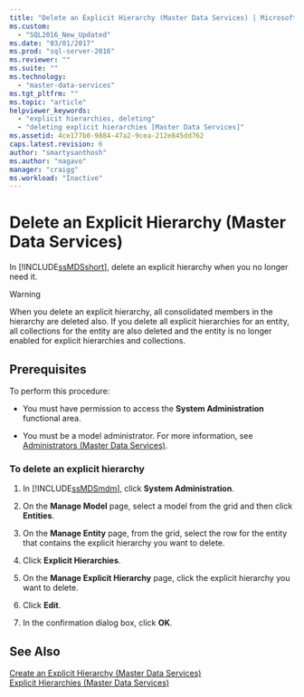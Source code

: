 ```yaml
---
title: "Delete an Explicit Hierarchy (Master Data Services) | Microsoft Docs"
ms.custom: 
  - "SQL2016_New_Updated"
ms.date: "03/01/2017"
ms.prod: "sql-server-2016"
ms.reviewer: ""
ms.suite: ""
ms.technology: 
  - "master-data-services"
ms.tgt_pltfrm: ""
ms.topic: "article"
helpviewer_keywords: 
  - "explicit hierarchies, deleting"
  - "deleting explicit hierarchies [Master Data Services]"
ms.assetid: 4ce177b0-9884-47a2-9cea-212e845dd762
caps.latest.revision: 6
author: "smartysanthosh"
ms.author: "nagavo"
manager: "craigg"
ms.workload: "Inactive"
---
```

# Delete an Explicit Hierarchy (Master Data Services)
  In [!INCLUDE[ssMDSshort](../includes/ssmdsshort-md.md)], delete an explicit hierarchy when you no longer need it.  
  
> [!WARNING]  
>  When you delete an explicit hierarchy, all consolidated members in the hierarchy are deleted also. If you delete all explicit hierarchies for an entity, all collections for the entity are also deleted and the entity is no longer enabled for explicit hierarchies and collections.  
  
## Prerequisites  
 To perform this procedure:  
  
-   You must have permission to access the **System Administration** functional area.  
  
-   You must be a model administrator. For more information, see [Administrators &#40;Master Data Services&#41;](../master-data-services/administrators-master-data-services.md).  
  
### To delete an explicit hierarchy  
  
1.  In [!INCLUDE[ssMDSmdm](../includes/ssmdsmdm-md.md)], click **System Administration**.  
  
2.  On the **Manage Model** page, select a model from the grid and then click **Entities**.  
  
3.  On the **Manage Entity** page, from the grid, select the row for the entity that contains the explicit hierarchy you want to delete.  
  
4.  Click **Explicit Hierarchies**.  
  
5.  On the **Manage Explicit Hierarchy** page, click the explicit hierarchy you want to delete.  
  
6.  Click **Edit**.  
  
7.  In the confirmation dialog box, click **OK**.  
  
## See Also  
 [Create an Explicit Hierarchy &#40;Master Data Services&#41;](../master-data-services/create-an-explicit-hierarchy-master-data-services.md)   
 [Explicit Hierarchies &#40;Master Data Services&#41;](../master-data-services/explicit-hierarchies-master-data-services.md)  
  
  
